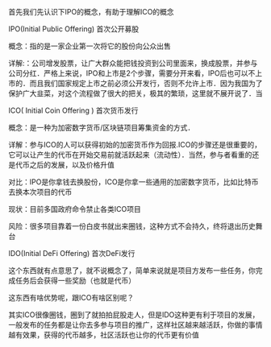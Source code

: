 首先我们先认识下IPO的概念，有助于理解ICO的概念

IPO(Initial Public Offering) 首次公开募股

概念：指的是一家企业第一次将它的股份向公众出售

详解:：公司增发股票，让广大群众能把钱投资到公司里面来，换成股票，并参与公司分红．严格上来说，IPO和上市是2个步骤，需要分开来看，IPO后也可以不上市的．而且我们国家规定上市之前必须公开发行，否则不允许上市．因为我国为了保护广大韭菜，对这个流程做了很大的把关，极其的繁琐，这里就不展开说了．当



ICO( Initial Coin Offering ) 首次货币发行

概念：是一种为加密数字货币/区块链项目筹集资金的方式．

详解：参与ICO的人可以获得初始的加密货币作为回报.ICO的步骤还是很重要的，它可以让产生的代币在开始交易前就活跃起来（流动性）．当然，参与者看重的还是代币之后的发展，以及价格升值

对比：IPO是你拿钱去换股份，ICO是你拿一些通用的加密数字货币，比如比特币去换本次项目的代币

现状：目前多国政府命令禁止各类ICO项目

风险：很多项目靠着一份白皮书就出来圈钱，这种方式不会持久，终将退出历史舞台



IDO(Initial  DeFi Offering) 首次DeFi发行

这个东西就有点意思了，就不说概念了，简单来说就是项目方发布一些任务，你完成任务后会获得一些奖励（也就是代币）

这东西有啥优势呢，跟ICO有啥区别呢？

其实ICO很像圈钱，圈到了就拍拍屁股走人，但是IDO这种更有利于项目的发展，一般发布的任务都是让你去多参与项目的推广，这样社区越来越活跃，你做的事情越有效果，获得的代币越多，社区活跃也让你的代币更有价值


